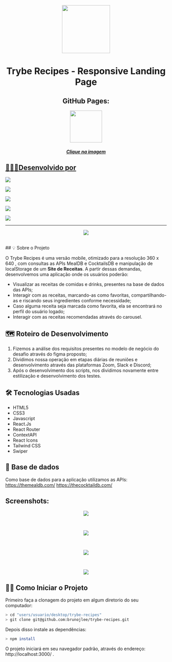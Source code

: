<p align="center"><img width='150px' src='https://github.com/brunojlee/trybe-recipes/blob/main/src/images/readmeAnimation.gif' />
<h1 align="center"> Trybe Recipes - Responsive Landing Page </h1>
<h2 align="center">GitHub Pages:</h2>
 
 <div align="center">
   <a href="https://brunojlee.github.io/trybe-recipes/" target="_blank">
    <img width='100px' src='https://github.com/brunojlee/trybe-recipes/blob/main/src/images/logo.svg' target="_blank" />
 </div>
 
<h5 align="center">Clique na imagem</h5>

## 👩🏾‍💻Desenvolvido por


<a href="https://www.linkedin.com/in/brunojlee/" target="_blank"><img src="https://img.shields.io/badge/-BrunoJLee-%230077B5?style=for-the-badge&logo=linkedin&logoColor=white" target="_blank"></a>

<a href="https://www.linkedin.com/in/eduardomuchak/" target="_blank"><img src="https://img.shields.io/badge/-Eduardo Muchak-%230077B5?style=for-the-badge&logo=linkedin&logoColor=white" target="_blank"></a>

<a href="https://www.linkedin.com/in/leonardo-begnossi-41580a127/" target="_blank"><img src="https://img.shields.io/badge/-Leonardo Begnossi-%230077B5?style=for-the-badge&logo=linkedin&logoColor=white" target="_blank"></a>

<a href="https://www.linkedin.com/in/leonardo-begnossi-41580a127/" target="_blank"><img src="https://img.shields.io/badge/-Leonardo Diman-%230077B5?style=for-the-badge&logo=linkedin&logoColor=white" target="_blank"></a>

<a href="https://www.linkedin.com/in/jordaorafaela/" target="_blank"><img src="https://img.shields.io/badge/-Rafaela Jordão-%230077B5?style=for-the-badge&logo=linkedin&logoColor=white" target="_blank"></a> 

---
<p align="center">
  <img 
    src="./screenshots/mobile.gif"
  >
</p>
</br>
## 💡 Sobre o Projeto

O Trybe Recipes é uma versão mobile, otimizado para a resolução 360 x 640 , com consultas as APIs MealDB e CocktailsDB e manipulação de localStorage de um **Site de Receitas**.
A partir dessas demandas, desenvolvemos uma aplicação onde os usuários poderão:

- Visualizar as receitas de comidas e drinks, presentes na base de dados das APIs;
- Interagir com as receitas, marcando-as como favoritas, compartilhando-as e riscando seus ingredientes conforme necessidade;
- Caso alguma receita seja marcada como favorita, ela se encontrará no perfil do usuário logado;
- Interagir com as receitas recomendadas através do carousel.

## 🗺 Roteiro de Desenvolvimento

1. Fizemos a análise dos requisitos presentes no modelo de negócio do desafio através do figma proposto;
2. Dividimos nossa operação em etapas diárias de reuniões e desenvolvimento através das plataformas Zoom, Slack e Discord;
3. Após o desenvolvimento dos scripts, nos dividimos novamente entre estilização e desenvolvimento dos testes.

## 🛠 Tecnologias Usadas

- HTML5
- CSS3
- Javascript
- React.Js
- React Router
- ContextAPI
- React Icons
- Tailwind CSS
- Swiper

## 🎲 Base de dados

Como base de dados para a aplicação utilizamos as APIs:
https://themealdb.com/
https://thecocktaildb.com/

## Screenshots:

<p align="center">
  <img 
    src="./screenshots/loginPage.png"
  >
</p>
</br>
<p align="center">
  <img 
    src="./screenshots/explorePage.png"
  >
</p>
</br>
<p align="center">
  <img 
    src="./screenshots/profilePage.png"
  >
</p>
</br>
<p align="center">
  <img 
    src="./screenshots/recipeDetailsPage.png"
  >
</p>

## 🧙‍♂️ Como Iniciar o Projeto

Primeiro faça a clonagem do projeto em algum diretorio do seu computador:

```bash
> cd "users/usuario/desktop/trybe-recipes"
> git clone git@github.com:brunojlee/trybe-recipes.git
```

Depois disso instale as dependências:

```bash
> npm install
```

O projeto iniciará em seu navegador padrão, através do endereço: http://localhost:3000/ .
